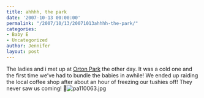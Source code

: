 ```yaml
---
title: ahhhh, the park
date: '2007-10-13 00:00:00'
permalink: "/2007/10/13/20071013ahhhh-the-park/"
categories:
- Baby E
- Uncategorized
author: Jennifer
layout: post
---
```


The ladies and i met up at [Orton Park](http://www.flickr.com/photos/jenniferandJennifers_photos/ "Orton Park") the other day. It was a cold one and the first time we&#8217;ve had to bundle the babies in awhile! We ended up raiding the local coffee shop after about an hour of freezing our tushies off! They never saw us coming! 🙂<img id="image192" alt="pa110063.jpg" src="http://static.squarespace.com/static/50db6bb3e4b015296cd43789/50dfa5b1e4b0dc6320e0b5ea/50dfa5b1e4b0dc6320e0b69d/1192284976000/?format=original" />
